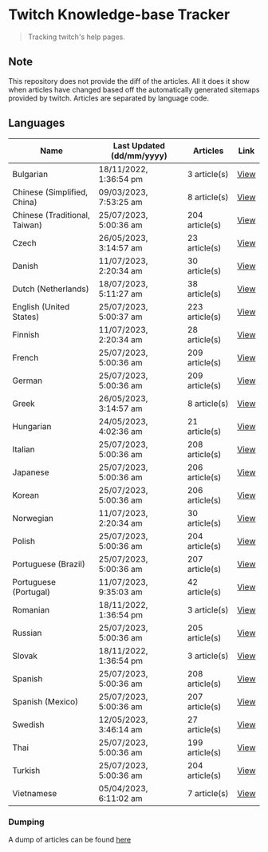 # Twitch Knowledge-base Tracker
> Tracking twitch's help pages. 

## Note
This repository does not provide the diff of the articles. All it does it show when articles have changed based
off the automatically generated sitemaps provided by twitch. Articles are separated by language code.

## Languages

| Name                          | Last Updated (dd/mm/yyyy) | Articles       | Link                   |
|-------------------------------|---------------------------|----------------|------------------------|
| Bulgarian                     | 18/11/2022, 1:36:54 pm    | 3 article(s)   | [View](docs/bg.md)     |
| Chinese (Simplified, China)   | 09/03/2023, 7:53:25 am    | 8 article(s)   | [View](docs/zh_CN.md)  |
| Chinese (Traditional, Taiwan) | 25/07/2023, 5:00:36 am    | 204 article(s) | [View](docs/zh_TW.md)  |
| Czech                         | 26/05/2023, 3:14:57 am    | 23 article(s)  | [View](docs/cs.md)     |
| Danish                        | 11/07/2023, 2:20:34 am    | 30 article(s)  | [View](docs/da.md)     |
| Dutch (Netherlands)           | 18/07/2023, 5:11:27 am    | 38 article(s)  | [View](docs/nl_NL.md)  |
| English (United States)       | 25/07/2023, 5:00:37 am    | 223 article(s) | [View](docs/en_US.md)  |
| Finnish                       | 11/07/2023, 2:20:34 am    | 28 article(s)  | [View](docs/fi.md)     |
| French                        | 25/07/2023, 5:00:36 am    | 209 article(s) | [View](docs/fr.md)     |
| German                        | 25/07/2023, 5:00:36 am    | 209 article(s) | [View](docs/de.md)     |
| Greek                         | 26/05/2023, 3:14:57 am    | 8 article(s)   | [View](docs/el.md)     |
| Hungarian                     | 24/05/2023, 4:02:36 am    | 21 article(s)  | [View](docs/hu.md)     |
| Italian                       | 25/07/2023, 5:00:36 am    | 208 article(s) | [View](docs/it.md)     |
| Japanese                      | 25/07/2023, 5:00:36 am    | 206 article(s) | [View](docs/ja.md)     |
| Korean                        | 25/07/2023, 5:00:36 am    | 206 article(s) | [View](docs/ko.md)     |
| Norwegian                     | 11/07/2023, 2:20:34 am    | 30 article(s)  | [View](docs/no.md)     |
| Polish                        | 25/07/2023, 5:00:36 am    | 204 article(s) | [View](docs/pl.md)     |
| Portuguese (Brazil)           | 25/07/2023, 5:00:36 am    | 207 article(s) | [View](docs/pt_BR.md)  |
| Portuguese (Portugal)         | 11/07/2023, 9:35:03 am    | 42 article(s)  | [View](docs/pt_PT.md)  |
| Romanian                      | 18/11/2022, 1:36:54 pm    | 3 article(s)   | [View](docs/ro.md)     |
| Russian                       | 25/07/2023, 5:00:36 am    | 205 article(s) | [View](docs/ru.md)     |
| Slovak                        | 18/11/2022, 1:36:54 pm    | 3 article(s)   | [View](docs/sk.md)     |
| Spanish                       | 25/07/2023, 5:00:36 am    | 208 article(s) | [View](docs/es.md)     |
| Spanish (Mexico)              | 25/07/2023, 5:00:36 am    | 207 article(s) | [View](docs/es_MX.md)  |
| Swedish                       | 12/05/2023, 3:46:14 am    | 27 article(s)  | [View](docs/sv.md)     |
| Thai                          | 25/07/2023, 5:00:36 am    | 199 article(s) | [View](docs/th.md)     |
| Turkish                       | 25/07/2023, 5:00:36 am    | 204 article(s) | [View](docs/tr.md)     |
| Vietnamese                    | 05/04/2023, 6:11:02 am    | 7 article(s)   | [View](docs/vi.md)     |

### Dumping
A dump of articles can be found [here](docs/RAW.md)